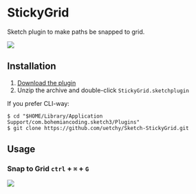 # StickyGrid

Sketch plugin to make paths be snapped to grid.

![](https://randompaper.co/post/2014-12-03-sketch-plugin-stickygrid/stickygrid.gif)

## Installation

1. [Download the plugin](https://github.com/uetchy/Sketch-StickyGrid/archive/master.zip)
2. Unzip the archive and double-click `StickyGrid.sketchplugin`

If you prefer CLI-way:

```
$ cd "$HOME/Library/Application Support/com.bohemiancoding.sketch3/Plugins"
$ git clone https://github.com/uetchy/Sketch-StickyGrid.git
```

## Usage

### Snap to Grid `ctrl` + `⌘` + `G`

![](https://randompaper.co/post/2014-12-03-sketch-plugin-stickygrid/stickygrid_2.gif)
